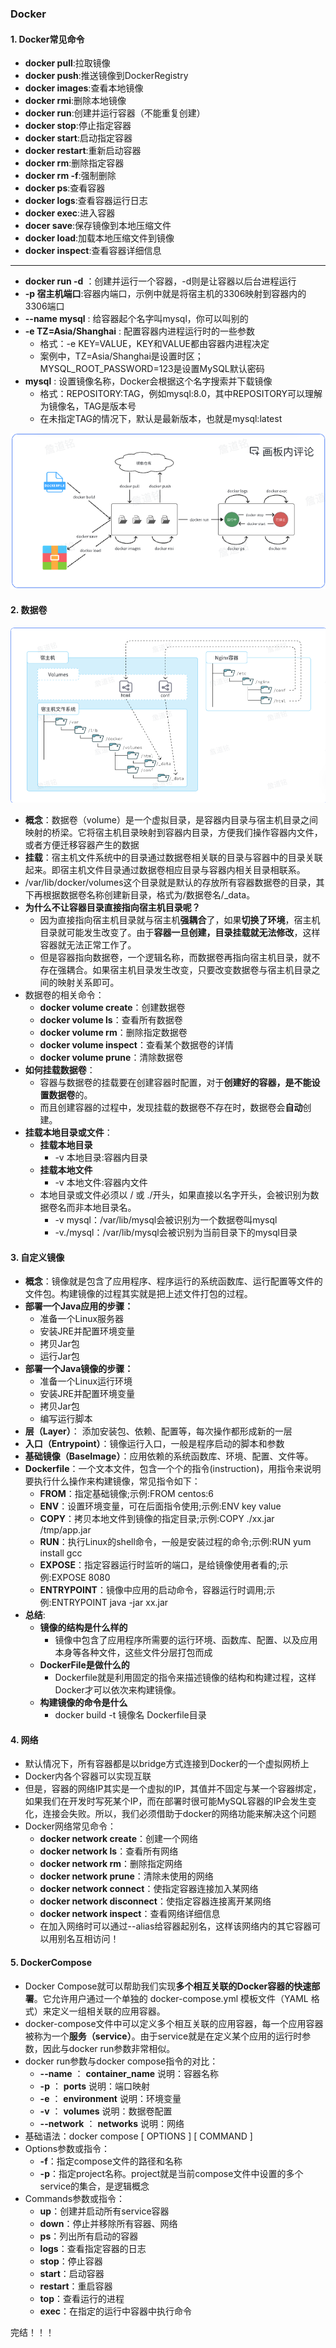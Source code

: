### Docker


#### 1. Docker常见命令


- **docker pull**:拉取镜像
- **docker push**:推送镜像到DockerRegistry
- **docker images**:查看本地镜像
- **docker rmi**:删除本地镜像
- **docker run**:创建并运行容器（不能重复创建）
- **docker stop**:停止指定容器
- **docker start**:启动指定容器
- **docker restart**:重新启动容器
- **docker rm**:删除指定容器
- **docker rm -f**:强制删除
- **docker ps**:查看容器
- **docker logs**:查看容器运行日志
- **docker exec**:进入容器
- **docer save**:保存镜像到本地压缩文件
- **docker load**:加载本地压缩文件到镜像
- **docker inspect**:查看容器详细信息

-------------------------------------------------------
- **docker run -d** ：创建并运行一个容器，-d则是让容器以后台进程运行
- **-p 宿主机端口**:容器内端口，示例中就是将宿主机的3306映射到容器内的3306端口
- **--name mysql**  : 给容器起个名字叫mysql，你可以叫别的
- **-e TZ=Asia/Shanghai** : 配置容器内进程运行时的一些参数
  - 格式：-e KEY=VALUE，KEY和VALUE都由容器内进程决定
  - 案例中，TZ=Asia/Shanghai是设置时区；MYSQL_ROOT_PASSWORD=123是设置MySQL默认密码
- **mysql** : 设置镜像名称，Docker会根据这个名字搜索并下载镜像
  - 格式：REPOSITORY:TAG，例如mysql:8.0，其中REPOSITORY可以理解为镜像名，TAG是版本号
  - 在未指定TAG的情况下，默认是最新版本，也就是mysql:latest 

![命令之间的关系](image.png)


#### 2. 数据卷


![数据卷原理](image-1.png)


- **概念**：数据卷（volume）是一个虚拟目录，是容器内目录与宿主机目录之间映射的桥梁。它将宿主机目录映射到容器内目录，方便我们操作容器内文件，或者方便迁移容器产生的数据
- **挂载**：宿主机文件系统中的目录通过数据卷相关联的目录与容器中的目录关联起来。即宿主机文件目录通过数据卷相应目录与容器内相关目录相联系。
- /var/lib/docker/volumes这个目录就是默认的存放所有容器数据卷的目录，其下再根据数据卷名称创建新目录，格式为/数据卷名/_data。
- **为什么不让容器目录直接指向宿主机目录呢？**
  - 因为直接指向宿主机目录就与宿主机**强耦合**了，如果**切换了环境**，宿主机目录就可能发生改变了。由于**容器一旦创建，目录挂载就无法修改**，这样容器就无法正常工作了。
  - 但是容器指向数据卷，一个逻辑名称，而数据卷再指向宿主机目录，就不存在强耦合。如果宿主机目录发生改变，只要改变数据卷与宿主机目录之间的映射关系即可。
- 数据卷的相关命令：
  - **docker volume create**：创建数据卷
  - **docker volume ls**：查看所有数据卷
  - **docker volume rm**：删除指定数据卷
  - **docker volume inspect**：查看某个数据卷的详情
  - **docker volume prune**：清除数据卷
- **如何挂载数据卷**：
  - 容器与数据卷的挂载要在创建容器时配置，对于**创建好的容器，是不能设置数据卷**的。
  - 而且创建容器的过程中，发现挂载的数据卷不存在时，数据卷会**自动**创建。
- **挂载本地目录或文件**：
  - **挂载本地目录**
    - -v 本地目录:容器内目录
  - **挂载本地文件**
    - -v 本地文件:容器内文件
  - 本地目录或文件必须以 / 或 ./开头，如果直接以名字开头，会被识别为数据卷名而非本地目录名。
    - -v mysql：/var/lib/mysql会被识别为一个数据卷叫mysql
    - -v./mysql：/var/lib/mysql会被识别为当前目录下的mysql目录


#### 3. 自定义镜像


- **概念**：镜像就是包含了应用程序、程序运行的系统函数库、运行配置等文件的文件包。构建镜像的过程其实就是把上述文件打包的过程。
- **部署一个Java应用的步骤：**
  - 准备一个Linux服务器
  - 安装JRE并配置环境变量
  - 拷贝Jar包
  - 运行Jar包
- **部署一个Java镜像的步骤：**
  - 准备一个Linux运行环境
  - 安装JRE并配置环境变量
  - 拷贝Jar包
  - 编写运行脚本
- **层（Layer）**： 添加安装包、依赖、配置等，每次操作都形成新的一层
- **入口（Entrypoint）**：镜像运行入口，一般是程序启动的脚本和参数
- **基础镜像（BaseImage）**：应用依赖的系统函数库、环境、配置、文件等。
- **Dockerfile**：一个文本文件，包含一个个的指令(instruction)，用指令来说明要执行什么操作来构建镜像，常见指令如下：
  - **FROM**：指定基础镜像;示例:FROM centos:6
  - **ENV**：设置环境变量，可在后面指令使用;示例:ENV key value
  - **COPY**：拷贝本地文件到镜像的指定目录;示例:COPY ./xx.jar /tmp/app.jar
  - **RUN**：执行Linux的shell命令，一般是安装过程的命令;示例:RUN yum install gcc
  - **EXPOSE**：指定容器运行时监听的端口，是给镜像使用者看的;示例:EXPOSE 8080
  - **ENTRYPOINT**：镜像中应用的启动命令，容器运行时调用;示例:ENTRYPOINT java -jar xx.jar
- **总结**:
  - **镜像的结构是什么样的**
    - 镜像中包含了应用程序所需要的运行环境、函数库、配置、以及应用本身等各种文件，这些文件分层打包而成
  - **DockerFile是做什么的**
    - Dockerfile就是利用固定的指令来描述镜像的结构和构建过程，这样Docker才可以依次来构建镜像。
  - **构建镜像的命令是什么**
    - docker build -t 镜像名 Dockerfile目录


#### 4. 网络


- 默认情况下，所有容器都是以bridge方式连接到Docker的一个虚拟网桥上
- Docker内各个容器可以实现互联
- 但是，容器的网络IP其实是一个虚拟的IP，其值并不固定与某一个容器绑定，如果我们在开发时写死某个IP，而在部署时很可能MySQL容器的IP会发生变化，连接会失败。所以，我们必须借助于docker的网络功能来解决这个问题
- Docker网络常见命令：
  - **docker network create**：创建一个网络
  - **docker network ls**：查看所有网络
  - **docker network rm**：删除指定网络
  - **docker network prune**：清除未使用的网络
  - **docker network connect**：使指定容器连接加入某网络
  - **docker network disconnect**：使指定容器连接离开某网络
  - **docker network inspect**：查看网络详细信息
  - 在加入网络时可以通过--alias给容器起别名，这样该网络内的其它容器可以用别名互相访问！


#### 5. DockerCompose


- Docker Compose就可以帮助我们实现**多个相互关联的Docker容器的快速部署**。它允许用户通过一个单独的 docker-compose.yml 模板文件（YAML 格式）来定义一组相关联的应用容器。
- docker-compose文件中可以定义多个相互关联的应用容器，每一个应用容器被称为一个**服务（service）**。由于service就是在定义某个应用的运行时参数，因此与docker run参数非常相似。
- docker run参数与docker compose指令的对比：
  - **--name** ： **container_name** 说明：容器名称
  - **-p** ： **ports** 说明：端口映射
  - **-e** ： **environment** 说明：环境变量
  - **-v** ： **volumes** 说明：数据卷配置
  - **--network** ： **networks** 说明：网络
- 基础语法：docker compose [ OPTIONS ] [ COMMAND ]
- Options参数或指令：
  - **-f**：指定compose文件的路径和名称
  - **-p**：指定project名称。project就是当前compose文件中设置的多个service的集合，是逻辑概念
- Commands参数或指令：
  - **up**：创建并启动所有service容器
  - **down**：停止并移除所有容器、网络
  - **ps**：列出所有启动的容器
  - **logs**：查看指定容器的日志
  - **stop**：停止容器
  - **start**：启动容器
  - **restart**：重启容器
  - **top**：查看运行的进程
  - **exec**：在指定的运行中容器中执行命令


完结！！！
